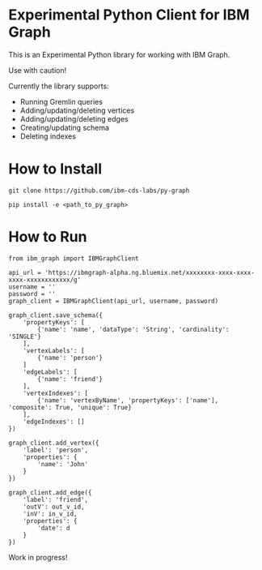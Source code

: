 # Experimental Python Client for IBM Graph

This is an Experimental Python library for working with IBM Graph.

Use with caution!

Currently the library supports:
 
 - Running Gremlin queries
 - Adding/updating/deleting vertices
 - Adding/updating/deleting edges
 - Creating/updating schema
 - Deleting indexes

# How to Install

```
git clone https://github.com/ibm-cds-labs/py-graph

pip install -e <path_to_py_graph>
```

# How to Run

```
from ibm_graph import IBMGraphClient

api_url = 'https://ibmgraph-alpha.ng.bluemix.net/xxxxxxxx-xxxx-xxxx-xxxx-xxxxxxxxxxxx/g'
username = ''
password = ''
graph_client = IBMGraphClient(api_url, username, password)

graph_client.save_schema({
    'propertyKeys': [
        {'name': 'name', 'dataType': 'String', 'cardinality': 'SINGLE'}
    ],
    'vertexLabels': [
        {'name': 'person'}
    ]
    'edgeLabels': [
        {'name': 'friend'}
    ],
    'vertexIndexes': [
        {'name': 'vertexByName', 'propertyKeys': ['name'], 'composite': True, 'unique': True}
    ],
    'edgeIndexes': []
})

graph_client.add_vertex({
    'label': 'person',
    'properties': {
        'name': 'John'
    }
})

graph_client.add_edge({
    'label': 'friend',
    'outV': out_v_id,
    'inV': in_v_id,
    'properties': {
        'date': d
    }
})
```

Work in progress!
